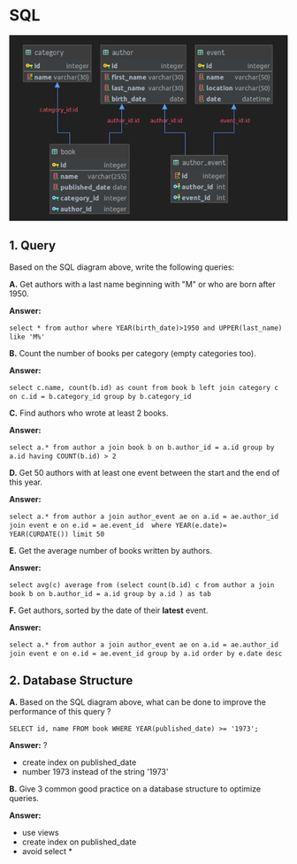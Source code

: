 # SQL

![](images/sql-diagram.png)

## 1. Query

Based on the SQL diagram above, write the following queries:

**A.** Get authors with a last name beginning with "M" or who are born after 1950.

**Answer:**
```mysql
select * from author where YEAR(birth_date)>1950 and UPPER(last_name) like 'M%'
```


**B.** Count the number of books per category (empty categories too).

**Answer:**
```mysql
select c.name, count(b.id) as count from book b left join category c on c.id = b.category_id group by b.category_id
```


**C.** Find authors who wrote at least 2 books.

**Answer:**
```mysql
select a.* from author a join book b on b.author_id = a.id group by a.id having COUNT(b.id) > 2
```


**D.** Get 50 authors with at least one event between the start and the end of this year.

**Answer:**
```mysql
select a.* from author a join author_event ae on a.id = ae.author_id join event e on e.id = ae.event_id  where YEAR(e.date)= YEAR(CURDATE()) limit 50
```


**E.** Get the average number of books written by authors.

**Answer:**
```mysql
select avg(c) average from (select count(b.id) c from author a join book b on b.author_id = a.id group by a.id ) as tab
```


**F.** Get authors, sorted by the date of their **latest** event.

**Answer:**
```mysql
select a.* from author a join author_event ae on a.id = ae.author_id join event e on e.id = ae.event_id group by a.id order by e.date desc
```


## 2. Database Structure

**A.** Based on the SQL diagram above, what can be done to improve the performance of this query ?

```mysql
SELECT id, name FROM book WHERE YEAR(published_date) >= '1973';
```

**Answer:** ?
- create index on published_date
- number 1973 instead of the string '1973'

**B.** Give 3 common good practice on a database structure to optimize queries.

**Answer:** 
 - use views
 - create index on published_date
 - avoid select *
